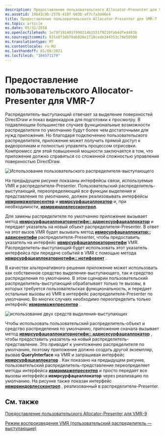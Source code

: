 ```yaml
---
description: Предоставление пользовательского Allocator-Presenter для VMR-7
ms.assetid: 19b43c9b-2578-418f-b03b-af7c7a3a46e4
title: Предоставление пользовательского Allocator-Presenter для VMR-7
ms.topic: article
ms.date: 05/31/2018
ms.openlocfilehash: 1e79f191401f990214b2551f9210fab4dfe4d43b
ms.sourcegitcommit: 831e8f3db78ab820e1710cede244553c70e50500
ms.translationtype: MT
ms.contentlocale: ru-RU
ms.lasthandoff: 01/08/2021
ms.locfileid: "104571179"
---
```

# <a name="supplying-a-custom-allocator-presenter-for-vmr-7"></a>Предоставление пользовательского Allocator-Presenter для VMR-7

Распределитель-выступающий отвечает за выделение поверхностей DirectDraw и показ видеокадров для подготовки к просмотру. В подавляющем большинстве случаев функциональные возможности распределителя по умолчанию будут более чем достаточными для нужд приложения. Но благодаря подключению пользовательского распределителя, приложение может получить прямой доступ к видеороликам и полностью управлять процессом отрисовки. Компромисс для этой повышенной мощности заключается в том, что приложение должно справиться со сложенной сложностью управления поверхностью DirectDraw.

![Использование пользовательского распределителя-выступающего](images/custom-ap.png)

На предыдущем рисунке показаны интерфейсы связи, используемые VMR и распределителя-Presenter. Пользовательский распределитель-выступающий, переопределяющий все функции выделения и представления по умолчанию, должен реализовывать интерфейсы [**ивмримажепресентер**](/windows/desktop/api/Strmif/nn-strmif-ivmrimagepresenter) и [**ивмрсурфацеаллокатор**](/windows/desktop/api/Strmif/nn-strmif-ivmrsurfaceallocator) и, при необходимости, [**ивмрвиндовлессконтрол**](/windows/desktop/api/Strmif/nn-strmif-ivmrwindowlesscontrol).

Для замены распределителя по умолчанию приложение вызывает метод [**ивмрсурфацеаллокаторнотифи:: адвисесурфацеаллокатор**](/windows/desktop/api/Strmif/nf-strmif-ivmrsurfaceallocatornotify-advisesurfaceallocator) и передает указатель на новый объект распределителя-Presenter. В ответ на этот вызов VMR будет вызывать метод [**ивмрсурфацеаллокатор:: адвисенотифи**](/windows/desktop/api/Strmif/nf-strmif-ivmrsurfaceallocator-advisenotify) распределителя-Presenter, чтобы предоставить указатель на интерфейс [**ивмрсурфацеаллокаторнотифи**](/windows/desktop/api/Strmif/nn-strmif-ivmrsurfaceallocatornotify) VMR. Распределитель-выступающий будет использовать этот указатель интерфейса при передаче событий в VMR с помощью метода [**ивмрсурфацеаллокаторнотифи:: нотифевент**](/windows/desktop/api/Strmif/nf-strmif-ivmrsurfaceallocatornotify-notifyevent) .

В качестве альтернативного решения приложение может использовать как собственное средство выделения-выступающего, так и средство распределения по умолчанию. В этом сценарии пользовательский распределитель-выступающий обрабатывает только те вызовы, в которых требуется пользовательская функциональность, и передает остальные вызовы из VMR в интерфейс распределителя-Presenter по умолчанию. Во многих случаях необходимо переопределить только интерфейс [**ивмримажепресентер**](/windows/desktop/api/Strmif/nn-strmif-ivmrimagepresenter) .

![использование двух средств выделения-выступающих](images/custom-ap2.png)

Чтобы использовать пользовательский распределитель-объект и средство распределения по умолчанию, приложение сначала вызывает метод [**ивмрсурфацеаллокаторнотифи:: адвисесурфацеаллокатор**](/windows/desktop/api/Strmif/nf-strmif-ivmrsurfaceallocatornotify-advisesurfaceallocator) , чтобы предоставить указатель на новый распределитель-представление. Это приводит к уничтожению распределителя по умолчанию, поэтому приложение должно создать другой экземпляр, вызвав **QueryInterface** на VMR и запрашивая интерфейс [**ивмрсурфацеаллокатор**](/windows/desktop/api/Strmif/nn-strmif-ivmrsurfaceallocator) . Как показано на предыдущем рисунке, пользовательский распределитель-представление переопределяет методы интерфейса [**ивмримажепресентер**](/windows/desktop/api/Strmif/nn-strmif-ivmrimagepresenter) и просто передает все вызовы интерфейса **ивмрсурфацеаллокатор** через реализацию по умолчанию. На рисунке также показан интерфейс [**ивмрвиндовлессконтрол**](/windows/desktop/api/Strmif/nn-strmif-ivmrwindowlesscontrol) , реализованный в распределителе-Presenter.

## <a name="related-topics"></a>См. также

<dl> <dt>

[Предоставление пользовательского Allocator-Presenter для VMR-9](supplying-a-custom-allocator-presenter-for-vmr-9.md)
</dt> <dt>

[Режим воспроизведения VMR (пользовательский распределитель — выступающие)](vmr-renderless-playback-mode--custom-allocator-presenters.md)
</dt> </dl>

 

 



